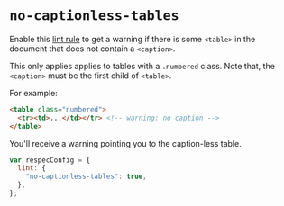 # `no-captionless-tables`

Enable this [lint rule](lint) to get a warning if there is some `<table>` in the document that does not contain a `<caption>`.

This only applies applies to tables with a `.numbered` class. Note that, the `<caption>` must be the first child of `<table>`.

For example:

```html "illegalExample": "A table that doesn't start with a caption."
<table class="numbered">
  <tr><td>...</td></tr> <!-- warning: no caption -->
</table>
```

You'll receive a warning pointing you to the caption-less table.

```js "example": "Enable no-captionless-tables linter rule."
var respecConfig = {
  lint: {
    "no-captionless-tables": true,
  },
};
```

